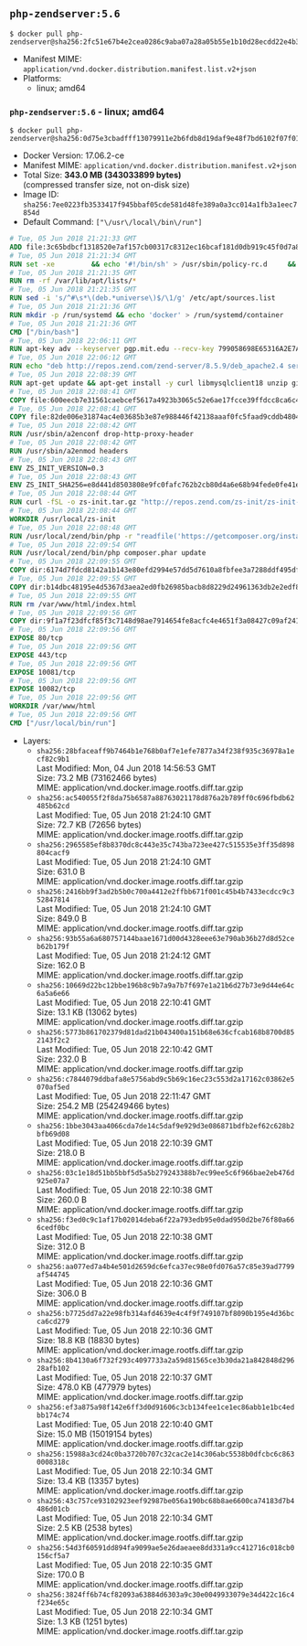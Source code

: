 ## `php-zendserver:5.6`

```console
$ docker pull php-zendserver@sha256:2fc51e67b4e2cea0286c9aba07a28a05b55e1b10d28ecdd22e4b3bd224ee50fb
```

-	Manifest MIME: `application/vnd.docker.distribution.manifest.list.v2+json`
-	Platforms:
	-	linux; amd64

### `php-zendserver:5.6` - linux; amd64

```console
$ docker pull php-zendserver@sha256:0d75e3cbadfff13079911e2b6fdb8d19daf9e48f7bd6102f07f01f689b7b7ed4
```

-	Docker Version: 17.06.2-ce
-	Manifest MIME: `application/vnd.docker.distribution.manifest.v2+json`
-	Total Size: **343.0 MB (343033899 bytes)**  
	(compressed transfer size, not on-disk size)
-	Image ID: `sha256:7ee0223fb3533417f945bbaf05cde581d48fe389a0a3cc014a1fb3a1eec7854d`
-	Default Command: `["\/usr\/local\/bin\/run"]`

```dockerfile
# Tue, 05 Jun 2018 21:21:33 GMT
ADD file:3c65bdbcf1318520e7af157cb00317c8312ec16bcaf181d0db919c45f0d7a85e in / 
# Tue, 05 Jun 2018 21:21:34 GMT
RUN set -xe 		&& echo '#!/bin/sh' > /usr/sbin/policy-rc.d 	&& echo 'exit 101' >> /usr/sbin/policy-rc.d 	&& chmod +x /usr/sbin/policy-rc.d 		&& dpkg-divert --local --rename --add /sbin/initctl 	&& cp -a /usr/sbin/policy-rc.d /sbin/initctl 	&& sed -i 's/^exit.*/exit 0/' /sbin/initctl 		&& echo 'force-unsafe-io' > /etc/dpkg/dpkg.cfg.d/docker-apt-speedup 		&& echo 'DPkg::Post-Invoke { "rm -f /var/cache/apt/archives/*.deb /var/cache/apt/archives/partial/*.deb /var/cache/apt/*.bin || true"; };' > /etc/apt/apt.conf.d/docker-clean 	&& echo 'APT::Update::Post-Invoke { "rm -f /var/cache/apt/archives/*.deb /var/cache/apt/archives/partial/*.deb /var/cache/apt/*.bin || true"; };' >> /etc/apt/apt.conf.d/docker-clean 	&& echo 'Dir::Cache::pkgcache ""; Dir::Cache::srcpkgcache "";' >> /etc/apt/apt.conf.d/docker-clean 		&& echo 'Acquire::Languages "none";' > /etc/apt/apt.conf.d/docker-no-languages 		&& echo 'Acquire::GzipIndexes "true"; Acquire::CompressionTypes::Order:: "gz";' > /etc/apt/apt.conf.d/docker-gzip-indexes 		&& echo 'Apt::AutoRemove::SuggestsImportant "false";' > /etc/apt/apt.conf.d/docker-autoremove-suggests
# Tue, 05 Jun 2018 21:21:35 GMT
RUN rm -rf /var/lib/apt/lists/*
# Tue, 05 Jun 2018 21:21:35 GMT
RUN sed -i 's/^#\s*\(deb.*universe\)$/\1/g' /etc/apt/sources.list
# Tue, 05 Jun 2018 21:21:36 GMT
RUN mkdir -p /run/systemd && echo 'docker' > /run/systemd/container
# Tue, 05 Jun 2018 21:21:36 GMT
CMD ["/bin/bash"]
# Tue, 05 Jun 2018 22:06:11 GMT
RUN apt-key adv --keyserver pgp.mit.edu --recv-key 799058698E65316A2E7A4FF42EAE1437F7D2C623
# Tue, 05 Jun 2018 22:06:12 GMT
RUN echo "deb http://repos.zend.com/zend-server/8.5.9/deb_apache2.4 server non-free" >> /etc/apt/sources.list.d/zend-server.list
# Tue, 05 Jun 2018 22:08:39 GMT
RUN apt-get update && apt-get install -y curl libmysqlclient18 unzip git zend-server-php-5.6=8.5.9+b796 && /usr/local/zend/bin/zendctl.sh stop
# Tue, 05 Jun 2018 22:08:41 GMT
COPY file:600eecb7e31561caebcef5617a4923b3065c52e6ae17fcce39ffdcc8ca6c41db in /etc/ 
# Tue, 05 Jun 2018 22:08:41 GMT
COPY file:82de006e31874ac4e03685b3e87e988446f42138aaaf0fc5faad9cddb48040ba in /etc/apache2/conf-available 
# Tue, 05 Jun 2018 22:08:42 GMT
RUN /usr/sbin/a2enconf drop-http-proxy-header
# Tue, 05 Jun 2018 22:08:42 GMT
RUN /usr/sbin/a2enmod headers
# Tue, 05 Jun 2018 22:08:43 GMT
ENV ZS_INIT_VERSION=0.3
# Tue, 05 Jun 2018 22:08:43 GMT
ENV ZS_INIT_SHA256=e8d441d8503808e9fc0fafc762b2cb80d4a6e68b94fede0fe41efdeac10800cb
# Tue, 05 Jun 2018 22:08:44 GMT
RUN curl -fSL -o zs-init.tar.gz "http://repos.zend.com/zs-init/zs-init-docker-${ZS_INIT_VERSION}.tar.gz"     && echo "${ZS_INIT_SHA256} *zs-init.tar.gz" | sha256sum -c -     && mkdir /usr/local/zs-init     && tar xzf zs-init.tar.gz --strip-components=1 -C /usr/local/zs-init     && rm zs-init.tar.gz
# Tue, 05 Jun 2018 22:08:44 GMT
WORKDIR /usr/local/zs-init
# Tue, 05 Jun 2018 22:08:48 GMT
RUN /usr/local/zend/bin/php -r "readfile('https://getcomposer.org/installer');" | /usr/local/zend/bin/php
# Tue, 05 Jun 2018 22:09:54 GMT
RUN /usr/local/zend/bin/php composer.phar update
# Tue, 05 Jun 2018 22:09:55 GMT
COPY dir:6174d7fdcd8142a1b143e80efd2994e57dd5d7610a8fbfee3a7288ddf495dfdf in /usr/local/bin 
# Tue, 05 Jun 2018 22:09:55 GMT
COPY dir:b14dbc48195e4d5367d3aea2ed0fb26985bacb8d8229d24961363db2e2edf8f0 in /usr/local/zend/var/plugins/ 
# Tue, 05 Jun 2018 22:09:55 GMT
RUN rm /var/www/html/index.html
# Tue, 05 Jun 2018 22:09:56 GMT
COPY dir:9f1a7f23dfcf85f3c7148d98ae7914654fe8acfc4e4651f3a08427c09af24198 in /var/www/html 
# Tue, 05 Jun 2018 22:09:56 GMT
EXPOSE 80/tcp
# Tue, 05 Jun 2018 22:09:56 GMT
EXPOSE 443/tcp
# Tue, 05 Jun 2018 22:09:56 GMT
EXPOSE 10081/tcp
# Tue, 05 Jun 2018 22:09:56 GMT
EXPOSE 10082/tcp
# Tue, 05 Jun 2018 22:09:56 GMT
WORKDIR /var/www/html
# Tue, 05 Jun 2018 22:09:56 GMT
CMD ["/usr/local/bin/run"]
```

-	Layers:
	-	`sha256:28bfaceaff9b7464b1e768b0af7e1efe7877a34f238f935c36978a1ecf82c9b1`  
		Last Modified: Mon, 04 Jun 2018 14:56:53 GMT  
		Size: 73.2 MB (73162466 bytes)  
		MIME: application/vnd.docker.image.rootfs.diff.tar.gzip
	-	`sha256:ac540055f2f8da75b6587a88763021178d876a2b789ff0c696fbdb62485b62cd`  
		Last Modified: Tue, 05 Jun 2018 21:24:10 GMT  
		Size: 72.7 KB (72656 bytes)  
		MIME: application/vnd.docker.image.rootfs.diff.tar.gzip
	-	`sha256:2965585ef8b8370dc8c443e35c743ba723ee427c515535e3ff35d898804cacf9`  
		Last Modified: Tue, 05 Jun 2018 21:24:10 GMT  
		Size: 631.0 B  
		MIME: application/vnd.docker.image.rootfs.diff.tar.gzip
	-	`sha256:2416bb9f3ad2b5b0c700a4412e2ffbb671f001c45b4b7433ecdcc9c352847814`  
		Last Modified: Tue, 05 Jun 2018 21:24:10 GMT  
		Size: 849.0 B  
		MIME: application/vnd.docker.image.rootfs.diff.tar.gzip
	-	`sha256:93b55a6a680757144baae1671d00d4328eee63e790ab36b27d8d52ceb62b179f`  
		Last Modified: Tue, 05 Jun 2018 21:24:12 GMT  
		Size: 162.0 B  
		MIME: application/vnd.docker.image.rootfs.diff.tar.gzip
	-	`sha256:10669d22bc12bbe196b8c9b7a9a7b7f697e1a21b6d27b73e9d44e64c6a5a6e66`  
		Last Modified: Tue, 05 Jun 2018 22:10:41 GMT  
		Size: 13.1 KB (13062 bytes)  
		MIME: application/vnd.docker.image.rootfs.diff.tar.gzip
	-	`sha256:5773b861702379d81dad21b043400a151b68e636cfcab168b8700d852143f2c2`  
		Last Modified: Tue, 05 Jun 2018 22:10:42 GMT  
		Size: 232.0 B  
		MIME: application/vnd.docker.image.rootfs.diff.tar.gzip
	-	`sha256:c7844079ddbafa8e5756abd9c5b69c16ec23c553d2a17162c03862e5070af5ed`  
		Last Modified: Tue, 05 Jun 2018 22:11:47 GMT  
		Size: 254.2 MB (254249466 bytes)  
		MIME: application/vnd.docker.image.rootfs.diff.tar.gzip
	-	`sha256:1bbe3043aa4066cda7de14c5daf9e929d3e086871bdfb2ef62c628b2bfb69d08`  
		Last Modified: Tue, 05 Jun 2018 22:10:39 GMT  
		Size: 218.0 B  
		MIME: application/vnd.docker.image.rootfs.diff.tar.gzip
	-	`sha256:03c1e18d51bb5bbf5d5a5b279243388b7ec99ee5c6f966bae2eb476d925e07a7`  
		Last Modified: Tue, 05 Jun 2018 22:10:38 GMT  
		Size: 260.0 B  
		MIME: application/vnd.docker.image.rootfs.diff.tar.gzip
	-	`sha256:f3ed0c9c1af17b02014deba6f22a793edb95e0dad950d2be76f80a666cedf0bc`  
		Last Modified: Tue, 05 Jun 2018 22:10:38 GMT  
		Size: 312.0 B  
		MIME: application/vnd.docker.image.rootfs.diff.tar.gzip
	-	`sha256:aa077ed7a4b4e501d2659dc6efca37ec98e0fd076a57c85e39ad7799af544745`  
		Last Modified: Tue, 05 Jun 2018 22:10:36 GMT  
		Size: 306.0 B  
		MIME: application/vnd.docker.image.rootfs.diff.tar.gzip
	-	`sha256:b7725dd7a22e98fb314afd4639e4c4f9f749107bf8090b195e4d36bcca6cd279`  
		Last Modified: Tue, 05 Jun 2018 22:10:36 GMT  
		Size: 18.8 KB (18830 bytes)  
		MIME: application/vnd.docker.image.rootfs.diff.tar.gzip
	-	`sha256:8b4130a6f732f293c4097733a2a59d81565ce3b30da21a842848d29628afb102`  
		Last Modified: Tue, 05 Jun 2018 22:10:37 GMT  
		Size: 478.0 KB (477979 bytes)  
		MIME: application/vnd.docker.image.rootfs.diff.tar.gzip
	-	`sha256:ef3a875a98f142e6ff3d0d91606c3cb134fee1ce1ec86abb1e1bc4edbb174c74`  
		Last Modified: Tue, 05 Jun 2018 22:10:40 GMT  
		Size: 15.0 MB (15019154 bytes)  
		MIME: application/vnd.docker.image.rootfs.diff.tar.gzip
	-	`sha256:15988a3cd24c0ba3720b707c32cac2e14c306abc5538b0dfcbc6c8630008318c`  
		Last Modified: Tue, 05 Jun 2018 22:10:34 GMT  
		Size: 13.4 KB (13357 bytes)  
		MIME: application/vnd.docker.image.rootfs.diff.tar.gzip
	-	`sha256:43c757ce93102923eef92987be056a190bc68b8ae6600ca74183d7b4486d01cb`  
		Last Modified: Tue, 05 Jun 2018 22:10:34 GMT  
		Size: 2.5 KB (2538 bytes)  
		MIME: application/vnd.docker.image.rootfs.diff.tar.gzip
	-	`sha256:54d3f60591dd894fa9099ae5e26daeaee8dd331a9cc412716c018cb0156cf5a7`  
		Last Modified: Tue, 05 Jun 2018 22:10:35 GMT  
		Size: 170.0 B  
		MIME: application/vnd.docker.image.rootfs.diff.tar.gzip
	-	`sha256:3824ff6b74cf82093a63884d6303a9c30e0049933079e34d422c16c4f234e65c`  
		Last Modified: Tue, 05 Jun 2018 22:10:34 GMT  
		Size: 1.3 KB (1251 bytes)  
		MIME: application/vnd.docker.image.rootfs.diff.tar.gzip
